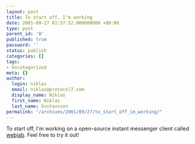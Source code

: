```yaml
---
layout: post
title: To start off, I'm working
date: 2001-09-27 01:57:52.000000000 +00:00
type: post
parent_id: '0'
published: true
password: ''
status: publish
categories: []
tags:
- Uncategorized
meta: {}
author:
  login: niklas
  email: niklas@protocol7.com
  display_name: Niklas
  first_name: Niklas
  last_name: Gustavsson
permalink: "/archives/2001/09/27/to_start_off_im_working/"
---
```

To start off, I'm working on a open-source instant messenger client called [webjab](http://www.webjab.com). Feel free to try it out!

